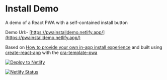 # Install Demo

A demo of a React PWA with a self-contained install button

Demo Url:- [https://pwainstalldemo.netlify.app/](https://pwainstalldemo.netlify.app/)

Based on [How to provide your own in-app install experience](https://web.dev/customize-install/) and built using [create-react-app](https://github.com/facebook/create-react-app) with the [cra-template-pwa](https://github.com/cra-template/pwa)

[![Deploy to Netlify](https://www.netlify.com/img/deploy/button.svg)](https://app.netlify.com/start/deploy?repository=https://github.com/Sreenivas7463/pwa-install-demo-sree)



[![Netlify Status](https://api.netlify.com/api/v1/badges/5e0596f6-2acd-4770-a8e4-37988ff3ca6e/deploy-status)](https://app.netlify.com/sites/pwainstalldemo/deploys)


